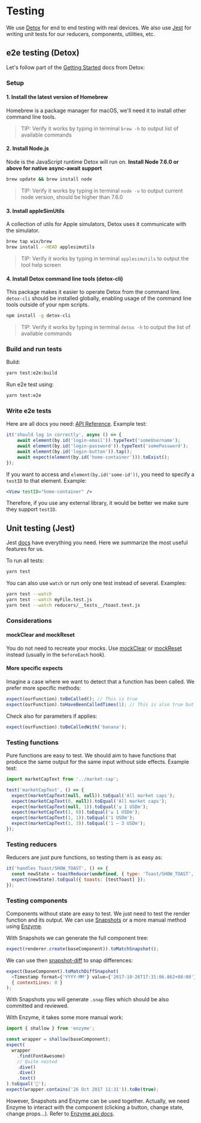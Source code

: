 # Testing

We use [Detox](https://github.com/wix/detox) for end to end testing with real devices.  We also use [Jest](https://github.com/facebook/jest) 
for writing unit tests for our reducers, components, utilities, etc.

## e2e testing (Detox) 

Let's follow part of the [Getting Started](https://github.com/wix/detox/blob/master/docs/Introduction.GettingStarted.md) docs from Detox:

### Setup

#### 1. Install the latest version of Homebrew

Homebrew is a package manager for macOS, we'll need it to install other command line tools.

> TIP: Verify it works by typing in terminal `brew -h` to output list of available commands

#### 2. Install Node.js

Node is the JavaScript runtime Detox will run on. **Install Node 7.6.0 or above for native async-await support**

 ```sh
 brew update && brew install node
 ```

> TIP: Verify it works by typing in terminal `node -v` to output current node version, should be higher than 7.6.0

#### 3. Install appleSimUtils

A collection of utils for Apple simulators, Detox uses it communicate with the simulator.

```sh
brew tap wix/brew
brew install --HEAD applesimutils
```

> TIP: Verify it works by typing in terminal `applesimutils` to output the tool help screen

#### 4. Install Detox command line tools (detox-cli)

This package makes it easier to operate Detox from the command line. `detox-cli` should be installed globally, enabling usage of the command line tools outside of your npm scripts.

  ```sh
  npm install -g detox-cli
  ```
> TIP: Verify it works by typing in terminal `detox -h` to output the list of available commands

### Build and run tests

Build:

```sh
yarn test:e2e:build
```

Run e2e test using:

```sh
yarn test:e2e
```

### Write e2e tests

Here are all docs you need: [API Reference](https://github.com/wix/detox/blob/master/docs/README.md#api-reference). Example test:

```js
it('should log in correctly', async () => {
    await element(by.id('login-email')).typeText('someUsername');
    await element(by.id('login-password')).typeText('somePassword');
    await element(by.id('login-button')).tap();
    await expect(element(by.id('home-container'))).toExist();
});
```

If you want to access and `element(by.id('some-id'))`, you need to specify a `testID` to that element. Example:

```jsx
<View testID="home-container" />
```

Therefore, if you use any external library, it would be better we make sure they support `testID`.

## Unit testing (Jest)

Jest [docs](http://facebook.github.io/jest/docs/en/getting-started.html) have everything you need. 
Here we summarize the most useful features for us. 

To run all tests:

```sh
yarn test
```

You can also use `watch` or run only one test instead of several. Examples:

```sh
yarn test --watch
yarn test --watch myFile.test.js
yarn test --watch reducers/__tests__/toast.test.js
```

### Considerations

#### mockClear and mockReset

You do not need to recreate your mocks. Use [mockClear](http://facebook.github.io/jest/docs/en/mock-function-api.html#mockfnmockclear) 
or [mockReset](http://facebook.github.io/jest/docs/en/mock-function-api.html#mockfnmockreset) instead (usually in the `beforeEach` hook).

#### More specific expects

Imagine a case where we want to detect that a function has been called. We prefer more specific methods:

```js
expect(ourFunction).toBeCalled(); // This is true
expect(ourFunction).toHaveBeenCalledTimes(1); // This is also true but more specific
```

Check also for parameters if applies:

```js
expect(ourFunction).toBeCalledWith('banana');
```

### Testing functions

Pure functions are easy to test. We should aim to have functions that produce the same output for the same input without side effects. Example test:

```js
import marketCapText from '../market-cap';

test('marketCapText', () => {
  expect(marketCapText(null, null)).toEqual('All market caps');
  expect(marketCapText(0, null)).toEqual('All market caps');
  expect(marketCapText(null, 1)).toEqual('≤ 1 USDm');
  expect(marketCapText(1, 0)).toEqual('≥ 1 USDm');
  expect(marketCapText(1, 1)).toEqual('1 USDm');
  expect(marketCapText(1, 3)).toEqual('1 – 3 USDm');
});
```

### Testing reducers

Reducers are just pure functions, so testing them is as easy as:

```js
it('handles Toast/SHOW_TOAST', () => {
  const newState = toastReducer(undefined, { type: 'Toast/SHOW_TOAST', ...testToast });
  expect(newState).toEqual({ toasts: [testToast] });
});
```

### Testing components

Components without state are easy to test. We just need to test the render function and its output. We can use
[Snapshots](https://facebook.github.io/jest/docs/en/snapshot-testing.html) or a more manual method using 
[Enzyme](http://airbnb.io/enzyme/).

With Snapshots we can generate the full component tree:

```js
expect(renderer.create(baseComponent)).toMatchSnapshot();
```

We can use then [snapshot-diff](https://github.com/jest-community/snapshot-diff) to snap differences:

```js
expect(baseComponent).toMatchDiffSnapshot(
  <Timestamp format={'YYYY-MM'} value={'2017-10-26T17:31:06.862+08:00'} />,
  { contextLines: 0 }
);
```

With Snapshots you will generate `.snap` files which should be also committed and reviewed.

With Enzyme, it takes some more manual work:

```js
import { shallow } from 'enzyme';

const wrapper = shallow(baseComponent);
expect(
  wrapper
    .find(FontAwesome)
    // Quite nested
    .dive()
    .dive()
    .text()
).toEqual('');
expect(wrapper.contains('26 Oct 2017 11:31')).toBe(true);
```

However, Snapshots and Enzyme can be used together. Actually, we need Enzyme to interact with the component
(clicking a button, change state, change props...). Refer to [Enzyme api docs](http://airbnb.io/enzyme/docs/api/).